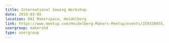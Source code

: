 ```yaml
---
title: International Sewing Workshop
date: 2019-03-05
location: DAI Makerspace, Heidelberg
link: https://www.meetup.com/Heidelberg-Makers-Meetup/events/259330935/
usergroup: makershd
type: usergroup
---
```

